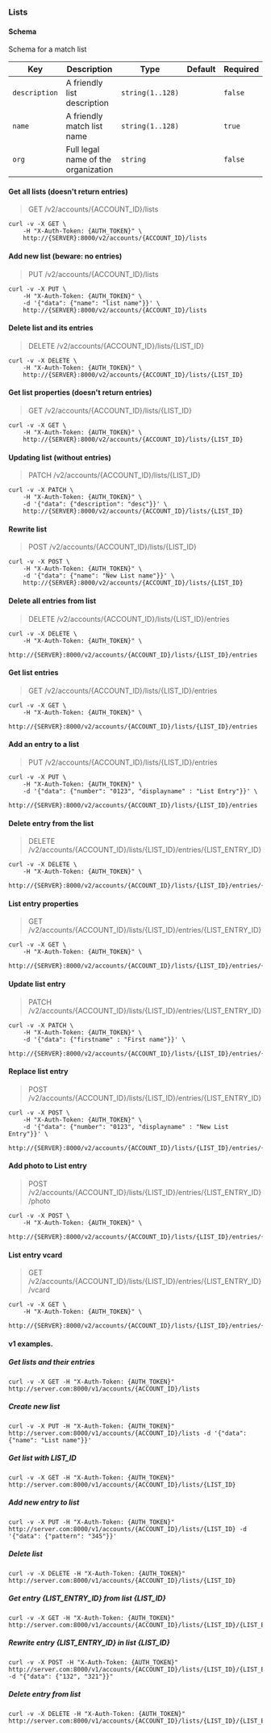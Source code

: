 ### Lists

#### Schema

Schema for a match list



Key | Description | Type | Default | Required
--- | ----------- | ---- | ------- | --------
`description` | A friendly list description | `string(1..128)` |   | `false`
`name` | A friendly match list name | `string(1..128)` |   | `true`
`org` | Full legal name of the organization | `string` |   | `false`


#### Get all lists (doesn't return entries)

> GET /v2/accounts/{ACCOUNT_ID}/lists

```shell
curl -v -X GET \
    -H "X-Auth-Token: {AUTH_TOKEN}" \
    http://{SERVER}:8000/v2/accounts/{ACCOUNT_ID}/lists
```


#### Add new list (beware: no entries)

> PUT /v2/accounts/{ACCOUNT_ID}/lists

```shell
curl -v -X PUT \
    -H "X-Auth-Token: {AUTH_TOKEN}" \
    -d '{"data": {"name": "list name"}}' \
    http://{SERVER}:8000/v2/accounts/{ACCOUNT_ID}/lists
```


#### Delete list and its entries

> DELETE /v2/accounts/{ACCOUNT_ID}/lists/{LIST_ID}

```shell
curl -v -X DELETE \
    -H "X-Auth-Token: {AUTH_TOKEN}" \
    http://{SERVER}:8000/v2/accounts/{ACCOUNT_ID}/lists/{LIST_ID}
```


#### Get list properties (doesn't return entries)

> GET /v2/accounts/{ACCOUNT_ID}/lists/{LIST_ID}

```shell
curl -v -X GET \
    -H "X-Auth-Token: {AUTH_TOKEN}" \
    http://{SERVER}:8000/v2/accounts/{ACCOUNT_ID}/lists/{LIST_ID}
```


#### Updating list (without entries)

> PATCH /v2/accounts/{ACCOUNT_ID}/lists/{LIST_ID}

```shell
curl -v -X PATCH \
    -H "X-Auth-Token: {AUTH_TOKEN}" \
    -d '{"data": {"description": "desc"}}' \
    http://{SERVER}:8000/v2/accounts/{ACCOUNT_ID}/lists/{LIST_ID}
```


#### Rewrite list

> POST /v2/accounts/{ACCOUNT_ID}/lists/{LIST_ID}

```shell
curl -v -X POST \
    -H "X-Auth-Token: {AUTH_TOKEN}" \
    -d '{"data": {"name": "New List name"}}' \
    http://{SERVER}:8000/v2/accounts/{ACCOUNT_ID}/lists/{LIST_ID}
```


#### Delete all entries from list

> DELETE /v2/accounts/{ACCOUNT_ID}/lists/{LIST_ID}/entries

```shell
curl -v -X DELETE \
    -H "X-Auth-Token: {AUTH_TOKEN}" \
    http://{SERVER}:8000/v2/accounts/{ACCOUNT_ID}/lists/{LIST_ID}/entries
```


#### Get list entries

> GET /v2/accounts/{ACCOUNT_ID}/lists/{LIST_ID}/entries

```shell
curl -v -X GET \
    -H "X-Auth-Token: {AUTH_TOKEN}" \
    http://{SERVER}:8000/v2/accounts/{ACCOUNT_ID}/lists/{LIST_ID}/entries
```


#### Add an entry to a list

> PUT /v2/accounts/{ACCOUNT_ID}/lists/{LIST_ID}/entries

```shell
curl -v -X PUT \
    -H "X-Auth-Token: {AUTH_TOKEN}" \
    -d '{"data": {"number": "0123", "displayname" : "List Entry"}}' \
    http://{SERVER}:8000/v2/accounts/{ACCOUNT_ID}/lists/{LIST_ID}/entries
```


#### Delete entry from the list

> DELETE /v2/accounts/{ACCOUNT_ID}/lists/{LIST_ID}/entries/{LIST_ENTRY_ID}

```shell
curl -v -X DELETE \
    -H "X-Auth-Token: {AUTH_TOKEN}" \
    http://{SERVER}:8000/v2/accounts/{ACCOUNT_ID}/lists/{LIST_ID}/entries/{LIST_ENTRY_ID}
```


#### List entry properties

> GET /v2/accounts/{ACCOUNT_ID}/lists/{LIST_ID}/entries/{LIST_ENTRY_ID}

```shell
curl -v -X GET \
    -H "X-Auth-Token: {AUTH_TOKEN}" \
    http://{SERVER}:8000/v2/accounts/{ACCOUNT_ID}/lists/{LIST_ID}/entries/{LIST_ENTRY_ID}
```


#### Update list entry

> PATCH /v2/accounts/{ACCOUNT_ID}/lists/{LIST_ID}/entries/{LIST_ENTRY_ID}

```shell
curl -v -X PATCH \
    -H "X-Auth-Token: {AUTH_TOKEN}" \
    -d '{"data": {"firstname" : "First name"}}' \
    http://{SERVER}:8000/v2/accounts/{ACCOUNT_ID}/lists/{LIST_ID}/entries/{LIST_ENTRY_ID}
```

#### Replace list entry

> POST /v2/accounts/{ACCOUNT_ID}/lists/{LIST_ID}/entries/{LIST_ENTRY_ID}

```shell
curl -v -X POST \
    -H "X-Auth-Token: {AUTH_TOKEN}" \
    -d '{"data": {"number": "0123", "displayname" : "New List Entry"}}' \
    http://{SERVER}:8000/v2/accounts/{ACCOUNT_ID}/lists/{LIST_ID}/entries/{LIST_ENTRY_ID}
```


#### Add photo to List entry

> POST /v2/accounts/{ACCOUNT_ID}/lists/{LIST_ID}/entries/{LIST_ENTRY_ID}/photo

```shell
curl -v -X POST \
    -H "X-Auth-Token: {AUTH_TOKEN}" \
    http://{SERVER}:8000/v2/accounts/{ACCOUNT_ID}/lists/{LIST_ID}/entries/{LIST_ENTRY_ID}/photo
```


#### List entry vcard

> GET /v2/accounts/{ACCOUNT_ID}/lists/{LIST_ID}/entries/{LIST_ENTRY_ID}/vcard

```shell
curl -v -X GET \
    -H "X-Auth-Token: {AUTH_TOKEN}" \
    http://{SERVER}:8000/v2/accounts/{ACCOUNT_ID}/lists/{LIST_ID}/entries/{LIST_ENTRY_ID}/vcard
```


#### v1 examples.

##### Get lists and their entries
    curl -v -X GET -H "X-Auth-Token: {AUTH_TOKEN}" http://server.com:8000/v1/accounts/{ACCOUNT_ID}/lists

##### Create new list
    curl -v -X PUT -H "X-Auth-Token: {AUTH_TOKEN}" http://server.com:8000/v1/accounts/{ACCOUNT_ID}/lists -d '{"data": {"name": "List name"}}'

##### Get list with LIST_ID
    curl -v -X GET -H "X-Auth-Token: {AUTH_TOKEN}" http://server.com:8000/v1/accounts/{ACCOUNT_ID}/lists/{LIST_ID}

##### Add new entry to list
    curl -v -X PUT -H "X-Auth-Token: {AUTH_TOKEN}" http://server.com:8000/v1/accounts/{ACCOUNT_ID}/lists/{LIST_ID} -d '{"data": {"pattern": "345"}}'

##### Delete list
    curl -v -X DELETE -H "X-Auth-Token: {AUTH_TOKEN}" http://server.com:8000/v1/accounts/{ACCOUNT_ID}/lists/{LIST_ID}

##### Get entry {LIST_ENTRY_ID} from list {LIST_ID}
    curl -v -X GET -H "X-Auth-Token: {AUTH_TOKEN}" http://server.com:8000/v1/accounts/{ACCOUNT_ID}/lists/{LIST_ID}/{LIST_ENTRY_ID}

##### Rewrite entry {LIST_ENTRY_ID} in list {LIST_ID}
    curl -v -X POST -H "X-Auth-Token: {AUTH_TOKEN}" http://server.com:8000/v1/accounts/{ACCOUNT_ID}/lists/{LIST_ID}/{LIST_ENTRY_ID} -d "{"data": {"132", "321"}}"

##### Delete entry from list
    curl -v -X DELETE -H "X-Auth-Token: {AUTH_TOKEN}" http://server.com:8000/v1/accounts/{ACCOUNT_ID}/lists/{LIST_ID}/{LIST_ENTRY_ID}
